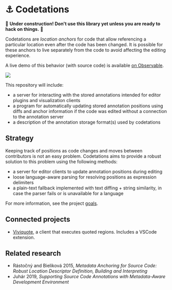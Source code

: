 # :anchor: Codetations 

:construction: **Under construction! Don't use this library yet unless you are ready to hack on things.** :construction:

Codetations are *location anchors* for code that allow referencing a particular location even after the code has been changed. 
It is possible for these anchors to live separately from the code to avoid affecting the editing experience.

A live demo of this behavior (with source code) is available [on Observable](https://observablehq.com/d/88e85f5624523df6).

<img src="/codetations.gif"/>

This repository will include:
* a server for interacting with the stored annotations intended for editor plugins and visualization clients
* a program for automatically updating stored annotation positions using diffs and anchor information 
if the code was edited without a connection to the annotation server
* a description of the annotation storage format(s) used by codetations

## Strategy
Keeping track of positions as code changes and moves between contributors is not an easy problem. Codetations aims to provide a robust solution to this problem using the following methods:
* a server for editor clients to update annotation positions during editing
* loose language-aware parsing for resolving positions as expression delimiters
* a plain-text fallback implemented with text diffing + string similarity, in case the parser fails or is unavailable for a language

For more information, see the project [goals](https://github.com/elmisback/codetations/blob/main/goals.md).

## Connected projects
* [Viviquote](https://github.com/elmisback/viviquote), a client that executes quoted regions. Includes a VSCode extension.

## Related research
* Rástočný and Bieliková 2015, *Metadata Anchoring for Source Code: Robust Location Descriptor Definition, Building and Interpreting*
* Juhár 2019, *Supporting Source Code Annotations with Metadata-Aware Development Environment*
